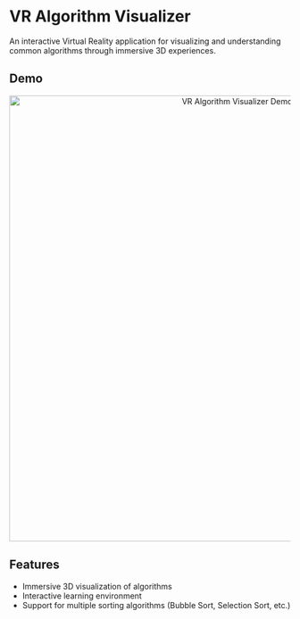 # VR Algorithm Visualizer

An interactive Virtual Reality application for visualizing and understanding common algorithms through immersive 3D experiences.

## Demo

<div align="center">
  <img src="gifs/VR demo.gif" alt="VR Algorithm Visualizer Demo" width="800"/>
</div>

## Features

- Immersive 3D visualization of algorithms
- Interactive learning environment
- Support for multiple sorting algorithms (Bubble Sort, Selection Sort, etc.)






